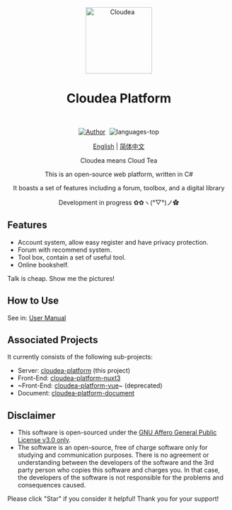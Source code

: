 <div align="center">

 <img src="/logo.svg" alt="Cloudea" width="150" height="150" style="margin:auto">
 
# Cloudea Platform

<br/>
<p align="center">
  <a href="https://github.com/CloudeaSoft" target="_blank" style="display:inline-block">
    <img src="https://img.shields.io/badge/Author-Cloudea-orange" alt="Author" />
  </a>
  <a style="display:inline-block;margin-left:5px;">
    <img src="https://img.shields.io/github/languages/top/CloudeaSoft/cloudea-platform?color=green" alt="languages-top" />
  </a>
</p>

[English](/docs/) | [简体中文](/zh/docs/)

Cloudea means Cloud Tea

This is an open-source web platform, written in C#

It boasts a set of features including a forum, toolbox, and a digital library

Development in progress ✿✿ヽ(°▽°)ノ✿

</div>

## Features
 - Account system, allow easy register and have privacy protection.
 - Forum with recommend system.
 - Tool box, contain a set of useful tool.
 - Online bookshelf.

Talk is cheap. Show me the pictures!
<img/>
<img/>

## How to Use
See in: [User Manual](/docs/guide/getting-started)

## Associated Projects

It currently consists of the following sub-projects:

- Server: [cloudea-platform](https://github.com/CloudeaSoft/cloudea-platform) (this project)
- Front-End: [cloudea-platform-nuxt3](https://github.com/CloudeaSoft/cloudea-platform-nuxt3)
- ~Front-End: [cloudea-platform-vue](https://github.com/CloudeaSoft/cloudea-platform-vue)~ (deprecated)
- Document: [cloudea-platform-document](https://github.com/CloudeaSoft/cloudea-platform-document)

## Disclaimer
- This software is open-sourced under the [GNU Affero General Public License v3.0 only](https://spdx.org/licenses/AGPL-3.0-only.html).
- The software is an open-source, free of charge software only for studying and communication purposes. There is no agreement or understanding between the developers of the software and the 3rd party person who copies this software and charges you. In that case, the developers of the software is not responsible for the problems and consequences caused.

Please click "Star" if you consider it helpful! Thank you for your support!